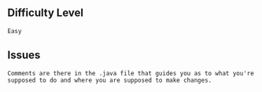 ## Difficulty Level
```
Easy
```
## Issues
```
Comments are there in the .java file that guides you as to what you're supposed to do and where you are supposed to make changes. 
```
